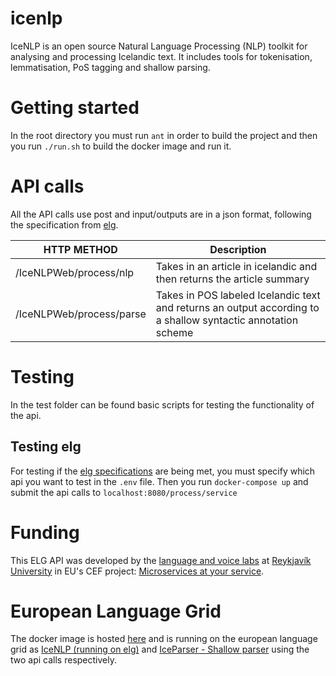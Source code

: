 # icenlp
IceNLP is an open source Natural Language Processing (NLP) toolkit for analysing and processing Icelandic text. It includes tools for tokenisation, lemmatisation, PoS tagging and shallow parsing.

# Getting started
In the root directory you must run `ant` in order to build the project and then you run `./run.sh` to build the docker image and run it.

# API calls
All the API calls use post and input/outputs are in a json format, following the specification from [elg](https://european-language-grid.readthedocs.io/en/stable/all/A3_API/LTInternalAPI.html#basic-api-pattern).

| HTTP METHOD | Description |
| ----------- | --------------- |
| /IceNLPWeb/process/nlp | Takes in an article in icelandic and then returns the article summary |
| /IceNLPWeb/process/parse | Takes in POS labeled Icelandic text and returns an output according to a shallow syntactic annotation scheme |

# Testing

In the test folder can be found basic scripts for testing the functionality of the api.

## Testing elg

For testing if the [elg specifications](https://european-language-grid.readthedocs.io/en/stable/all/A3_API/LTInternalAPI.html#basic-api-pattern) are being met, you must specify which api you want to test in the `.env` file. Then you run `docker-compose up` and submit the api calls to `localhost:8080/process/service`

# Funding
This ELG API was developed by the [language and voice labs](https://lvl.ru.is/) at [Reykjavík University](https://en.ru.is/) in EU's CEF project: [Microservices at your service](https://www.lingsoft.fi/en/microservices-at-your-service-bridging-gap-between-nlp-research-and-industry).

# European Language Grid
The docker image is hosted [here](https://hub.docker.com/r/glaciersg/icenlp_api) and is running on the european language grid as [IceNLP (running on elg)](https://live.european-language-grid.eu/catalogue/tool-service/17684) and [IceParser - Shallow parser](https://live.european-language-grid.eu/catalogue/tool-service/17682) using the two api calls respectively.
